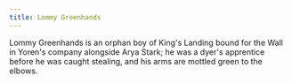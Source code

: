 ```yaml
---
title: Lommy Greenhands
---
```


Lommy Greenhands is an orphan boy of King's Landing bound for the Wall in Yoren's company alongside Arya Stark; he was a dyer's apprentice before he was caught stealing, and his arms are mottled green to the elbows.


